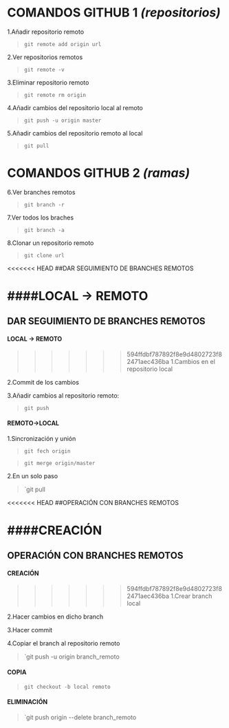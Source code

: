 # **COMANDOS GITHUB 1** *(repositorios)*


1.Añadir repositorio remoto
> `git remote add origin url`

2.Ver repositorios remotos
> `git remote -v`

3.Eliminar repositorio remoto
> `git remote rm origin`

4.Añadir cambios del repositorio local al remoto
> `git push -u origin master`

5.Añadir cambios del repositorio remoto al local
> `git pull`

# **COMANDOS GITHUB 2** *(ramas)*

6.Ver branches remotos
> `git branch -r`

7.Ver todos los braches
> `git branch -a`

8.Clonar un repositorio remoto
> `git clone url`

<<<<<<< HEAD
##DAR SEGUIMIENTO DE BRANCHES REMOTOS

####LOCAL -> REMOTO
=======
## DAR SEGUIMIENTO DE BRANCHES REMOTOS

#### LOCAL -> REMOTO

>>>>>>> 594ffdbf787892f8e9d4802723f82471aec436ba
1.Cambios en el repositorio local

2.Commit de los cambios

3.Añadir cambios al repositorio remoto:
> `git push`

#### REMOTO->LOCAL

1.Sincronización y unión

> `git fech origin`

> `git merge origin/master`

2.En un solo paso
> `git pull

<<<<<<< HEAD
##OPERACIÓN CON BRANCHES REMOTOS

####CREACIÓN
=======
## OPERACIÓN CON BRANCHES REMOTOS

#### CREACIÓN

>>>>>>> 594ffdbf787892f8e9d4802723f82471aec436ba
1.Crear branch local

2.Hacer cambios en dicho branch

3.Hacer commit

4.Copiar el branch al repositorio remoto
> `git push -u origin branch_remoto

#### COPIA

> `git checkout -b local remoto`

#### ELIMINACIÓN

> `git push origin --delete branch_remoto

